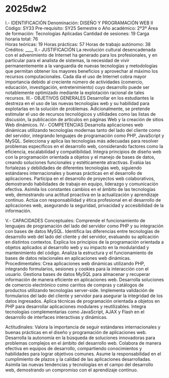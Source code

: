 # 2025dw2
I.- IDENTIFICACIÓN
Denominación: 	DISEÑO Y PROGRAMACIÓN WEB II	Código: SY33
Pre-requisito: 		SY25	Semestre o Año académico: 2º3º
Área de formación: Tecnologías Aplicadas
Cantidad de sesiones:  19	Carga horaria total: 76		
Horas teóricas: 19 	Horas prácticas: 57	Horas de trabajo autónomo: 38
Créditos: ____
II.- JUSTIFICACIÓN
  La revolución cultural desencadenada con el advenimiento de Internet ha generado para los profesionales, y en particular para el analista de sistemas, la necesidad de vivir permanentemente a la vanguardia de nuevas tecnologías y metodologías que permitan obtener los mayores beneficios y aprovechar al máximo los recursos computacionales. Cada día el uso de Internet cobra mayor importancia debido al creciente número de actividades (comercio, educación, investigación, entretenimiento) cuyo desarrollo puede ser notablemente optimizado mediante la explotación racional de tales recursos.
III.- OBJETIVOS GENERALES
Desarrollar en los estudiantes la destreza en el uso de las nuevas tecnologías web y su habilidad para explotarlas en la solución de problemas. Adicionalmente, se pretende estimular el uso de recursos tecnológicos y utilidades como las listas de discusión, la publicación de artículos en páginas Web y la creación de sitios Web dinámicos.
IV.- COMPETENCIAS 
Desarrolla aplicaciones web dinámicas utilizando tecnologías modernas tanto del lado del cliente como del servidor, integrando lenguajes de programación como PHP, JavaScript y MySQL.
Selecciona y aplica las tecnologías más adecuadas para resolver problemas específicos en el desarrollo web, considerando factores como la eficiencia, escalabilidad y compatibilidad.
Integra principios de diseño web con la programación orientada a objetos y el manejo de bases de datos, creando soluciones funcionales y estéticamente atractivas.
Evalúa las fortalezas y debilidades de diferentes tecnologías web, siguiendo estándares internacionales y buenas prácticas en el desarrollo de aplicaciones.
Participa en el desarrollo de proyectos web colaborativos, demostrando habilidades de trabajo en equipo, liderazgo y comunicación efectiva.
Asimila los constantes cambios en el ámbito de las tecnologías web, demostrando una actitud proactiva en la actualización y aprendizaje continuo.
Actúa con responsabilidad y ética profesional en el desarrollo de aplicaciones web, asegurando la seguridad, privacidad y accesibilidad de la información.

V.- CAPACIDADES 
Conceptuales:
Comprende el funcionamiento de lenguajes de programación del lado del servidor como PHP y su integración con bases de datos MySQL.
Identifica las diferencias entre tecnologías de desarrollo web del lado del cliente y del servidor, evaluando su aplicación en distintos contextos.
Explica los principios de la programación orientada a objetos aplicados al desarrollo web y su impacto en la modularidad y mantenimiento del código.
Analiza la estructura y el funcionamiento de bases de datos relacionales en aplicaciones web dinámicas.
Procedimentales:
Crea aplicaciones web dinámicas utilizando PHP, integrando formularios, sesiones y cookies para la interacción con el usuario.
Gestiona bases de datos MySQL para almacenar y recuperar información de manera eficiente en aplicaciones web.
Desarrolla soluciones de comercio electrónico como carritos de compras y catálogos de productos utilizando tecnologías server-side.
Implementa validación de formularios del lado del cliente y servidor para asegurar la integridad de los datos ingresados.
Aplica técnicas de programación orientada a objetos en PHP para desarrollar aplicaciones modulares y reutilizables.
Integra tecnologías complementarias como JavaScript, AJAX y Flash en el desarrollo de interfaces interactivas y dinámicas.
     
Actitudinales:
Valora la importancia de seguir estándares internacionales y buenas prácticas en el diseño y programación de aplicaciones web.
Desarrolla la autonomía en la búsqueda de soluciones innovadoras para problemas complejos en el ámbito del desarrollo web.
Colabora de manera efectiva en equipos de desarrollo, compartiendo conocimientos y habilidades para lograr objetivos comunes.
Asume la responsabilidad en el cumplimiento de plazos y la calidad de las aplicaciones desarrolladas.
Asimila las nuevas tendencias y tecnologías en el campo del desarrollo web, demostrando un compromiso con el aprendizaje continuo.
